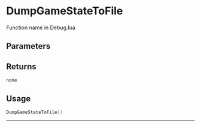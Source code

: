 # DumpGameStateToFile
Function name in Debug.lua
## Parameters

## Returns
`none`
## Usage
```lua
DumpGameStateToFile()
```
---
